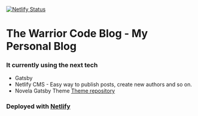 [![Netlify Status](https://api.netlify.com/api/v1/badges/98d9c2e6-d5a0-4f4c-bc92-b9da2fad3a76/deploy-status)](https://app.netlify.com/sites/romantic-mayer-79a80f/deploys)

# The Warrior Code Blog - My Personal Blog

### It currently using the next tech

-   Gatsby
-   Netlify CMS - Easy way to publish posts, create new authors and so on.
-   Novela Gatsby Theme [Theme repository](https://github.com/narative/gatsby-theme-novela)

### Deployed with [Netlify](https://netlify.com)

